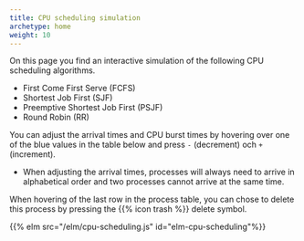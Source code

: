 ```yaml
---
title: CPU scheduling simulation
archetype: home
weight: 10
---
```


On this page you find an interactive simulation of the following CPU scheduling
algorithms. 

- First Come First Serve (FCFS)
- Shortest Job First (SJF)
- Preemptive Shortest Job First (PSJF)
- Round Robin (RR) 

You can adjust the arrival times and CPU burst times by hovering over one of the blue
values in the table below and press `-` (decrement) och `+` (increment).

 - When adjusting the arrival times, processes will always need to
arrive in alphabetical order and two processes cannot arrive at the same time. 

When hovering of the last row in the process table, you can chose to delete
this process by pressing the {{% icon trash %}} delete symbol.

{{% elm src="/elm/cpu-scheduling.js" id="elm-cpu-scheduling"%}}